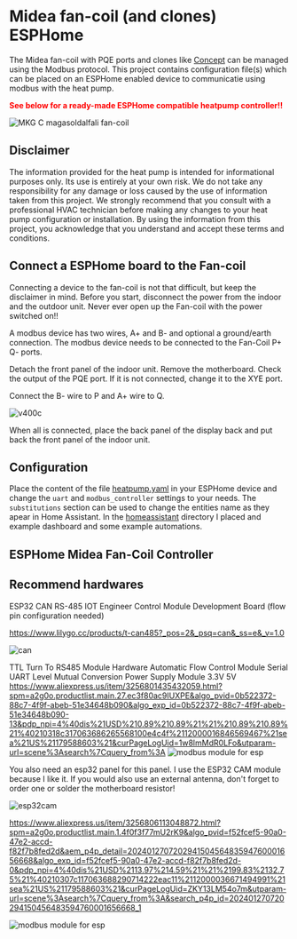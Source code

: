 # Midea fan-coil (and clones) ESPHome

The Midea fan-coil with PQE ports and clones like [Concept]([https://www.airwell.com/en/](https://gepesz.hu/shop/list.php?menu=151)) can be managed using the Modbus protocol. This project contains configuration file(s) which can be placed on an ESPHome enabled device to communicatie using modbus with the heat pump.

<span style="color: red;">**See below for a ready-made ESPHome compatible heatpump controller!!**</span>

![MKG C magasoldalfali fan-coil](https://github.com/Yocee84/Midea-fan-coil-ESPHome/assets/25384303/fbb1c6ea-7d2e-437e-84d8-ef4f1cf0a02c)

## Disclaimer

The information provided for the heat pump is intended for informational purposes only. Its use is entirely at your own risk. We do not take any responsibility for any damage or loss caused by the use of information taken from this project. We strongly recommend that you consult with a professional HVAC technician before making any changes to your heat pump configuration or installation. By using the information from this project, you acknowledge that you understand and accept these terms and conditions.

## Connect a ESPHome board to the Fan-coil

Connecting a device to the fan-coil is not that difficult, but keep the disclaimer in mind. Before you start, disconnect the power from the indoor and the outdoor unit. Never ever open up the Fan-coil with the power switched on!!

A modbus device has two wires, A+ and B- and optional a ground/earth connection. The modbus device needs to be connected to the Fan-Coil P+ Q- ports.



Detach the front panel of the indoor unit. Remove the motherboard. Check the output of the PQE port. If it is not connected, change it to the XYE port.

Connect the B- wire to P and A+ wire to Q.

![v400c](https://github.com/Yocee84/Midea-fan-coil-ESPHome/assets/25384303/19c5e2d6-1955-43c0-a6c0-93d7af01596e)


When all is connected, place the back panel of the display back and put back the front panel of the indoor unit.

## Configuration

Place the content of the file [heatpump.yaml](heatpump.yaml) in your ESPHome device and change the `uart` and `modbus_controller` settings to your needs. The `substitutions` section can be used to change the entities name as they apear in Home Assistant. In the [homeassistant](homeassistant) directory I placed and example dashboard and some example automations.



## ESPHome Midea Fan-Coil Controller

## Recommend hardwares
ESP32 CAN RS-485 IOT Engineer Control Module Development Board (flow pin configuration needed)

https://www.lilygo.cc/products/t-can485?_pos=2&_psq=can&_ss=e&_v=1.0

![can](https://github.com/Yocee84/Midea-fan-coil-ESPHome/assets/25384303/f0896d90-d77a-4e7c-b378-1d2515739950)


TTL Turn To RS485 Module Hardware Automatic Flow Control Module Serial UART Level Mutual Conversion Power Supply Module 3.3V 5V
https://www.aliexpress.us/item/3256801435432059.html?spm=a2g0o.productlist.main.27.ec3f80ac9IUXPE&algo_pvid=0b522372-88c7-4f9f-abeb-51e34648b090&algo_exp_id=0b522372-88c7-4f9f-abeb-51e34648b090-13&pdp_npi=4%40dis%21USD%210.89%210.89%21%21%210.89%210.89%21%40210318c317063686265568100e4c4f%2112000016846569467%21sea%21US%21179588603%21&curPageLogUid=1w8lmMdR0LFo&utparam-url=scene%3Asearch%7Cquery_from%3A
![modbus module for esp](https://github.com/Yocee84/Midea-fan-coil-ESPHome/assets/25384303/0999f556-3c4e-4fd8-bbf7-0336394146b1)

You also need an esp32 panel for this panel. I use the ESP32 CAM module because I like it. If you would also use an external antenna, don't forget to order one or solder the motherboard resistor!

![esp32cam](https://github.com/Yocee84/Midea-fan-coil-ESPHome/assets/25384303/21a3f0a5-2018-467a-915a-648a37cdd79c)


https://www.aliexpress.us/item/3256806113048872.html?spm=a2g0o.productlist.main.1.4f0f3f77mU2rK9&algo_pvid=f52fcef5-90a0-47e2-accd-f82f7b8fed2d&aem_p4p_detail=202401270720294150456483594760001656668&algo_exp_id=f52fcef5-90a0-47e2-accd-f82f7b8fed2d-0&pdp_npi=4%40dis%21USD%2113.97%214.59%21%21%2199.83%2132.75%21%40210307c117063688290714222eac11%2112000036671494991%21sea%21US%21179588603%21&curPageLogUid=ZKY13LM54o7m&utparam-url=scene%3Asearch%7Cquery_from%3A&search_p4p_id=202401270720294150456483594760001656668_1

![modbus module for esp](https://github.com/Yocee84/Midea-fan-coil-ESPHome/assets/25384303/641a1ecb-0852-434d-b7da-dbb5fcab5a29)





